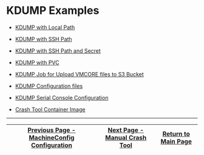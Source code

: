 # KDUMP Examples

- [KDUMP with Local Path](./kdump-local-path/)

- [KDUMP with SSH Path](./kdump-ssh-path/)

- [KDUMP with SSH Path and Secret](./kdump-ssh-path-secret/)

- [KDUMP with PVC](./kdump-with-pvc/)

- [KDUMP Job for Upload VMCORE files to S3 Bucket](./kdump-ocp-job/)

- [KDUMP Configuration files](./kdump-conf-files/)

- [KDUMP Serial Console Configuration](./serial-console-conf/)

- [Crash Tool Container Image](./crash-tool-image/)

---

| [Previous Page - MachineConfig Configuration](../docs/KDUMP_MC_README.md) | [Next Page - Manual Crash Tool](./CRASH_MANUAL_README.md) | [Return to Main Page](../README.md) |
|---------------------------------------------------------------------------|-----------------------------------------------------------|-------------------------------------|
